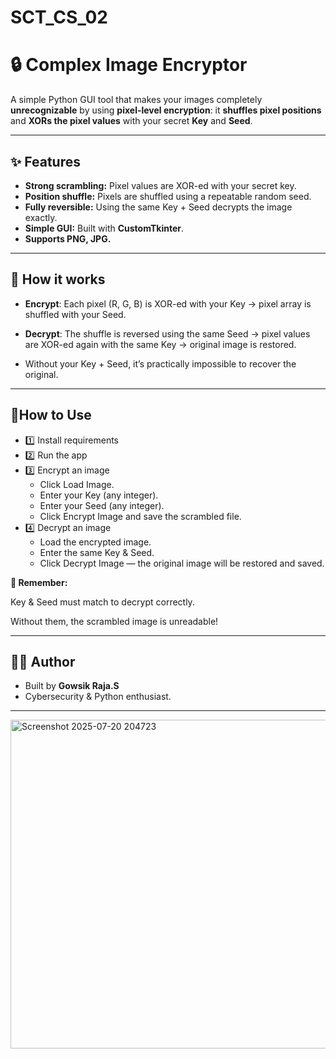 # SCT_CS_02

# 🔒 Complex Image Encryptor

A simple Python GUI tool that makes your images completely **unrecognizable** by using **pixel-level encryption**:
it **shuffles pixel positions** and **XORs the pixel values** with your secret **Key** and **Seed**.

---

## ✨ Features

- **Strong scrambling:** Pixel values are XOR-ed with your secret key.
- **Position shuffle:** Pixels are shuffled using a repeatable random seed.
- **Fully reversible:** Using the same Key + Seed decrypts the image exactly.
- **Simple GUI:** Built with **CustomTkinter**.
- **Supports PNG, JPG.**

---

## 🔑 How it works
- **Encrypt**: Each pixel (R, G, B) is XOR-ed with your Key → pixel array is shuffled with your Seed.

- **Decrypt**: The shuffle is reversed using the same Seed → pixel values are XOR-ed again with the same Key → original image is restored.

- Without your Key + Seed, it’s practically impossible to recover the original.

---

## 🧩How to Use
- 1️⃣ Install requirements
- 2️⃣ Run the app
- 3️⃣ Encrypt an image
  - Click Load Image.
  - Enter your Key (any integer).
  - Enter your Seed (any integer).
  - Click Encrypt Image and save the scrambled file.
- 4️⃣ Decrypt an image
  - Load the encrypted image.
  - Enter the same Key & Seed.
  - Click Decrypt Image — the original image will be restored and saved.

**🔑 Remember:**

Key & Seed must match to decrypt correctly.

Without them, the scrambled image is unreadable!

---

## 🧑‍💻 Author
- Built by **Gowsik Raja.S**
- Cybersecurity & Python enthusiast.

---
<img width="598" height="526" alt="Screenshot 2025-07-20 204723" src="https://github.com/user-attachments/assets/4369e2b9-633b-4938-b7b5-5809f9d6f719" />

